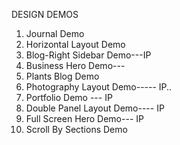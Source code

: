 DESIGN DEMOS

1. Journal Demo
2. Horizontal Layout Demo
3. Blog-Right Sidebar Demo---IP
4. Business Hero Demo---
5. Plants Blog Demo
6. Photography Layout Demo----- IP..
7. Portfolio Demo --- IP
8. Double Panel Layout Demo---- IP
9. Full Screen Hero Demo--- IP
10. Scroll By Sections Demo
